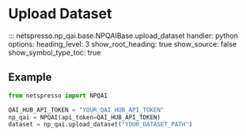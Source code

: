 # Upload Dataset

::: netspresso.np_qai.base.NPQAIBase.upload_dataset
    handler: python
    options:
      heading_level: 3
      show_root_heading: true
      show_source: false
      show_symbol_type_toc: true

## Example

```python
from netspresso import NPQAI

QAI_HUB_API_TOKEN = "YOUR_QAI_HUB_API_TOKEN"
np_qai = NPQAI(api_token=QAI_HUB_API_TOKEN)
dataset = np_qai.upload_dataset("YOUR_DATASET_PATH")
``` 